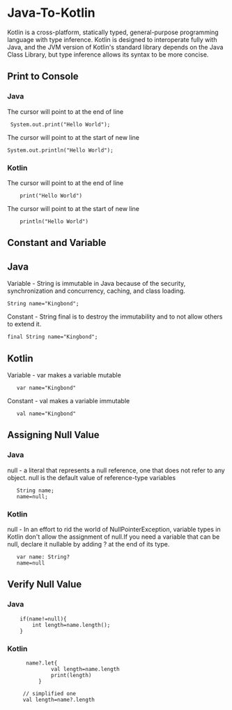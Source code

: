 # Java-To-Kotlin
Kotlin is a cross-platform, statically typed, general-purpose programming language with type inference. Kotlin is designed to interoperate fully with Java, and the JVM version of Kotlin's standard library depends on the Java Class Library, but type inference allows its syntax to be more concise.


## Print to Console

### Java 

The cursor will point to at the end of line

     System.out.print("Hello World");

The cursor will point to at the start of new line

    System.out.println("Hello World");
    
### Kotlin

The cursor will point to at the end of line

        print("Hello World")
    
The cursor will point to at the start of new line

        println("Hello World")
        
        

## Constant and Variable

## Java

Variable - String is immutable in Java because of the security, synchronization and concurrency, caching, and class loading.

    String name="Kingbond";
    
Constant - String final is to destroy the immutability and to not allow others to extend it.

    final String name="Kingbond";
    
    
## Kotlin

Variable - var makes a variable mutable

       var name="Kingbond"
       
Constant - val makes a variable immutable

       val name="Kingbond"
       
## Assigning Null Value

### Java

null - a literal that represents a null reference, one that does not refer to any object. null is the default value of reference-type variables

       String name;
       name=null;
        
### Kotlin

null - In an effort to rid the world of NullPointerException, variable types in Kotlin don't allow the assignment of null.If you need a variable that can be null, declare it nullable by adding ? at the end of its type.

       var name: String?
       name=null
       
       
## Verify Null Value

### Java

        if(name!=null){
            int length=name.length();
        }
        
### Kotlin

          name?.let{
                  val length=name.length
                  print(length)
              }
              
         // simplified one
         val length=name?.length



